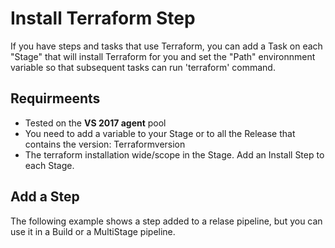 # Install Terraform Step

If you have steps and tasks that use Terraform, you can add a Task on each "Stage" that will install Terraform
for you and set the "Path" environnment variable so that subsequent tasks can run 'terraform' command.

## Requirmeents
- Tested on the **VS 2017 agent** pool
- You need to add a variable to your Stage or to all the Release that contains the version: Terraformversion
- The terraform installation wide/scope in the Stage. Add an Install Step to each Stage.

## Add a Step

The following example shows a step added to a relase pipeline, but you can use it in a Build or a MultiStage pipeline.


